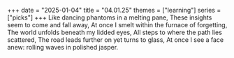 +++
date = "2025-01-04"
title = "04.01.25"
themes = ["learning"]
series = ["picks"]
+++
Like dancing phantoms in a melting pane,
These insights seem to come and fall away,
At once I smelt within the furnace of forgetting,
The world unfolds beneath my lidded eyes,
All steps to where the path lies scattered,
The road leads further on yet turns to glass,
At once I see a face anew: rolling waves in polished jasper.
